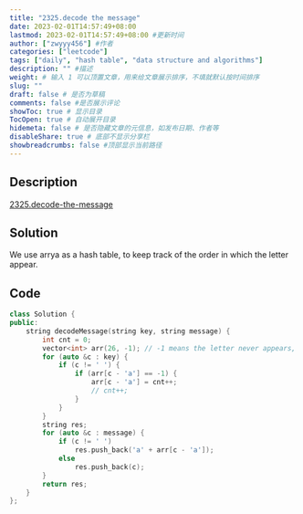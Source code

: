 ```yaml
---
title: "2325.decode the message"
date: 2023-02-01T14:57:49+08:00
lastmod: 2023-02-01T14:57:49+08:00 #更新时间
author: ["zwyyy456"] #作者
categories: ["leetcode"]
tags: ["daily", "hash table", "data structure and algorithms"]
description: "" #描述
weight: # 输入 1 可以顶置文章，用来给文章展示排序，不填就默认按时间排序
slug: ""
draft: false # 是否为草稿
comments: false #是否展示评论
showToc: true # 显示目录
TocOpen: true # 自动展开目录
hidemeta: false # 是否隐藏文章的元信息，如发布日期、作者等
disableShare: true # 底部不显示分享栏
showbreadcrumbs: false #顶部显示当前路径
---
```

## Description
[2325.decode-the-message](https://leetcode.com/problems/decode-the-message/)

## Solution
We use arrya as a hash table, to keep track of the order in which the letter appear.

## Code
```cpp
class Solution {
public:
    string decodeMessage(string key, string message) {
        int cnt = 0;
        vector<int> arr(26, -1); // -1 means the letter never appears, other value means the order in which the letter appears
        for (auto &c : key) {
            if (c != ' ') {
                if (arr[c - 'a'] == -1) {
                    arr[c - 'a'] = cnt++;
                    // cnt++;
                }
            }
        }
        string res;
        for (auto &c : message) {
            if (c != ' ')
                res.push_back('a' + arr[c - 'a']);
            else
                res.push_back(c);
        }
        return res;
    }
};
```

